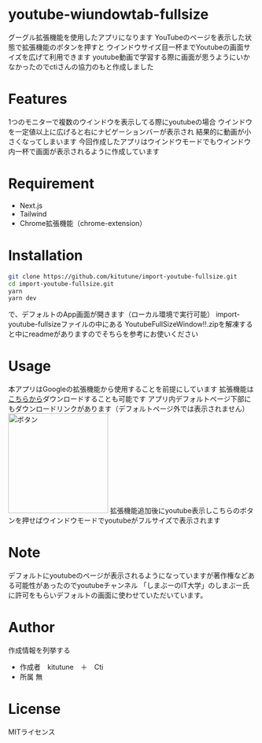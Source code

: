 # youtube-wiundowtab-fullsize

グーグル拡張機能を使用したアプリになります
YouTubeのページを表示した状態で拡張機能のボタンを押すと
ウインドウサイズ目一杯までYoutubeの画面サイズを広げて利用できます
youtube動画で学習する際に画面が思うようにいかなかったのでctiさんの協力のもと作成しました


# Features
 
1つのモニターで複数のウインドウを表示してる際にyoutubeの場合
ウインドウを一定値以上に広げると右にナビゲーションバーが表示され
結果的に動画が小さくなってしまいます
今回作成したアプリはウインドウモードでもウインドウ内一杯で画面が表示されるように作成しています
 
# Requirement
 
*  Next.js
*  Tailwind
*  Chrome拡張機能（chrome-extension）
 
# Installation
 ~~~zsh
 git clone https://github.com/kitutune/import-youtube-fullsize.git
 cd import-youtube-fullsize.git
 yarn
 yarn dev
 ~~~
で、デフォルトのApp画面が開きます（ローカル環境で実行可能）
import-youtube-fullsizeファイルの中にある
YoutubeFullSizeWindow!!.zipを解凍すると中にreadmeがありますのでそちらを参考にお使いください
 
# Usage
本アプリはGoogleの拡張機能から使用することを前提にしています
拡張機能は[こちらから](https://import-youtube-fullsize.vercel.app/YoutubeFullSizeWindow.zip)ダウンロードすることも可能です
アプリ内デフォルトページ下部にもダウンロードリンクがあります（デフォルトページ外では表示されません）
<img width="203" alt="ボタン" src="https://user-images.githubusercontent.com/79749395/132093941-f55881ff-6771-4fdc-99e8-587cd1db4e41.png">
拡張機能追加後にyoutube表示しこちらのボタンを押せばウインドウモードでyoutubeがフルサイズで表示されます
 
# Note
 
デフォルトにyoutubeのページが表示されるようになっていますが著作権などある可能性があったのでyoutubeチャンネル
「しまぶーのIT大学」のしまぶー氏に許可をもらいデフォルトの画面に使わせていただいています。
 
# Author
 
作成情報を列挙する
 
* 作成者　kitutune　＋　Cti
* 所属 無

 
# License
MITライセンス


